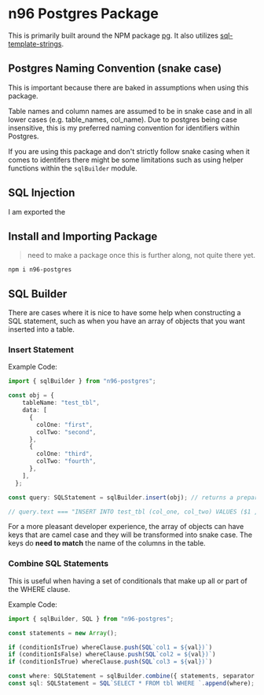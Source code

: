 # n96 Postgres Package

This is primarily built around the NPM package [pg](https://www.npmjs.com/package/pg). It also utilizes [sql-template-strings](https://www.npmjs.com/package/sql-template-strings).

## Postgres Naming Convention (snake case)

This is important because there are baked in assumptions when using this package.

Table names and column names are assumed to be in snake case and in all lower cases (e.g. table_names, col_name). Due to postgres being case insensitive, this is my preferred naming convention for identifiers within Postgres.

If you are using this package and don't strictly follow snake casing when it comes to identifers there might be some limitations such as using helper functions within the `sqlBuilder` module.

## SQL Injection

I am exported the 

## Install and Importing Package

> need to make a package once this is further along, not quite there yet.

```terminal
npm i n96-postgres
```

## SQL Builder

There are cases where it is nice to have some help when constructing a SQL statement, such as when you have an array of objects that you want inserted into a table.

### Insert Statement

Example Code:

```typescript
import { sqlBuilder } from "n96-postgres";

const obj = {
    tableName: "test_tbl",
    data: [
      {
        colOne: "first",
        colTwo: "second",
      },
      {
        colOne: "third",
        colTwo: "fourth",
      },
    ],
  };

const query: SQLStatement = sqlBuilder.insert(obj); // returns a prepared statement

// query.text === "INSERT INTO test_tbl (col_one, col_two) VALUES ($1 , $2) , ($3 , $4)"
```

For a more pleasant developer experience, the array of objects can have keys that are camel case and they will be transformed into snake case. The keys do **need to match** the name of the columns in the table.

### Combine SQL Statements

This is useful when having a set of conditionals that make up all or part of the WHERE clause.

Example Code:

```typescript
import { sqlBuilder, SQL } from "n96-postgres";

const statements = new Array();

if (conditionIsTrue) whereClause.push(SQL`col1 = ${val})`)
if (conditionIsFalse) whereClause.push(SQL`col2 = ${val})`)
if (conditionIsTrue) whereClause.push(SQL`col3 = ${val})`)

const where: SQLStatement = sqlBuilder.combine({ statements, separator: "AND" });
const sql: SQLStatement = SQL`SELECT * FROM tbl WHERE `.append(where);
```
